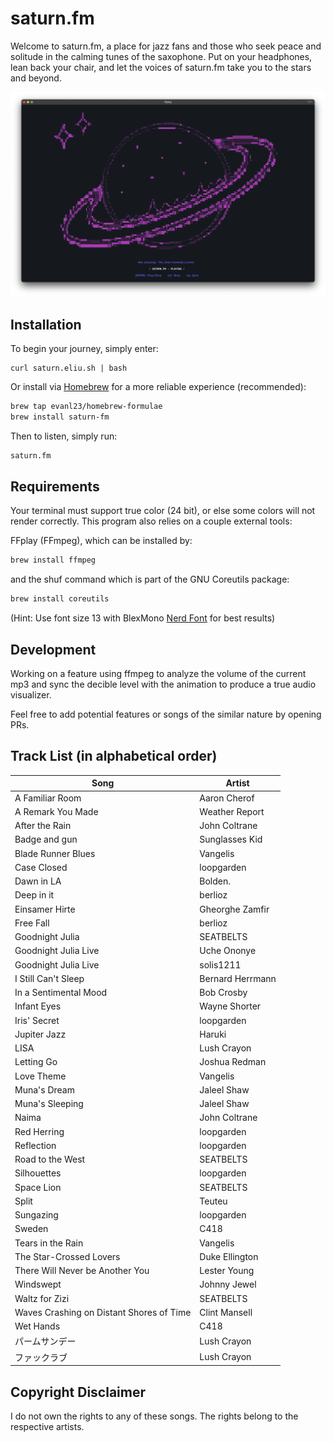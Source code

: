 # saturn.fm
Welcome to saturn.fm, a place for jazz fans and those who seek peace and solitude in the calming tunes of the saxophone. Put on your headphones, lean back your chair, and let the voices of saturn.fm take you to the stars and beyond.

![demopng](demo.png)

## Installation
To begin your journey, simply enter:
```
curl saturn.eliu.sh | bash
```

Or install via [Homebrew](https://brew.sh) for a more reliable experience (recommended):
```bash
brew tap evanl23/homebrew-formulae
brew install saturn-fm
```

Then to listen, simply run:
```bash
saturn.fm
```

## Requirements
Your terminal must support true color (24 bit), or else some colors will not render correctly. This program also relies on a couple external tools: 

FFplay (FFmpeg), which can be installed by: 
```bash
brew install ffmpeg
```

and the shuf command which is part of the GNU Coreutils package: 
```bash
brew install coreutils
```

(Hint: Use font size 13 with  BlexMono [Nerd Font](https://www.nerdfonts.com/font-downloads) for best results)

## Development
Working on a feature using ffmpeg to analyze the volume of the current mp3 and sync the decible level with the animation to produce a true audio visualizer. 

Feel free to add potential features or songs of the similar nature by opening PRs. 

## Track List (in alphabetical order)
| Song | Artist |
|---|---|
| A Familiar Room | Aaron Cherof |
| A Remark You Made | Weather Report |
| After the Rain | John Coltrane |
| Badge and gun | Sunglasses Kid |
| Blade Runner Blues | Vangelis |
| Case Closed | loopgarden |
| Dawn in LA | Bolden. |
| Deep in it | berlioz |
| Einsamer Hirte | Gheorghe Zamfir | 
| Free Fall | berlioz |
| Goodnight Julia | SEATBELTS |
| Goodnight Julia Live | Uche Ononye |
| Goodnight Julia Live | solis1211 |
| I Still Can't Sleep | Bernard Herrmann |
| In a Sentimental Mood | Bob Crosby |
| Infant Eyes | Wayne Shorter |
| Iris' Secret | loopgarden | 
| Jupiter Jazz | Haruki |
| LISA | Lush Crayon |
| Letting Go | Joshua Redman |
| Love Theme | Vangelis |
| Muna's Dream | Jaleel Shaw |
| Muna's Sleeping | Jaleel Shaw |
| Naima | John Coltrane |
| Red Herring | loopgarden |
| Reflection | loopgarden |
| Road to the West | SEATBELTS |
| Silhouettes | loopgarden |
| Space Lion | SEATBELTS |
| Split | Teuteu |
| Sungazing | loopgarden |
| Sweden | C418 |
| Tears in the Rain | Vangelis |
| The Star-Crossed Lovers | Duke Ellington |
| There Will Never be Another You | Lester Young |
| Windswept | Johnny Jewel |
| Waltz for Zizi | SEATBELTS |
| Waves Crashing on Distant Shores of Time | Clint Mansell |
| Wet Hands | C418 |
| パームサンデー | Lush Crayon |
| ファックラブ | Lush Crayon |

## Copyright Disclaimer
I do not own the rights to any of these songs. The rights belong to the respective artists. 
